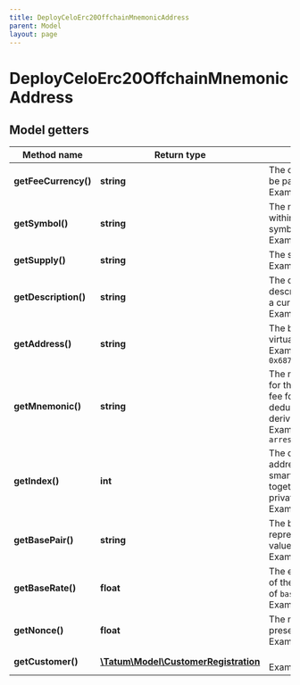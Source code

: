 ```yaml
---
title: DeployCeloErc20OffchainMnemonicAddress
parent: Model
layout: page
---
```


# DeployCeloErc20OffchainMnemonicAddress

## Model getters

Method name | Return type | Description | Notes
------------ | ------------- | ------------- | -------------
**getFeeCurrency()** | **string** | The currency in which the transaction fee will be paid <br>Example: `null` |
**getSymbol()** | **string** | The name of the token; used as an identifier within the Tatum platform and as a currency symbol on the blockchain <br>Example: `MY_TOKEN` |
**getSupply()** | **string** | The supply of the token <br>Example: `10000000` |
**getDescription()** | **string** | The description of the token; used as a description within the Tatum platform and as a currency name on the blockchain <br>Example: `My Public Token` |
**getAddress()** | **string** | The blockchain address to be assigned to the virtual account as a deposit address <br>Example: `0x687422eEA2cB73B5d3e242bA5456b782919AFc85` |
**getMnemonic()** | **string** | The mnemonic to generate the private key for the blockchain address from which the fee for deploying the smart contract will be deducted; is used together with the derivation index of this address <br>Example: `urge pulp usage sister evidence arrest palm math please chief egg abuse` |
**getIndex()** | **int** | The derivation index of the blockchain address from which the fee for deploying the smart contract will be deducted; is used together with the mnemonic to generate the private key for this address <br>Example: `0` |
**getBasePair()** | **string** | The base pair for the virtual currency that represents the token; used to calculate the value of a transaction <br>Example: `EUR` |
**getBaseRate()** | **float** | The exchange rate for the base pair; one unit of the created virtual currency equals 1 unit of <code>basePair</code>*<code>baseRate</code> <br>Example: `1` | [optional] [default to 1]
**getNonce()** | **float** | The nonce to be set to the transaction; if not present, the last known nonce will be used <br>Example: `null` | [optional]
**getCustomer()** | [**\Tatum\Model\CustomerRegistration**](../CustomerRegistration) |  <br>Example: `null` | [optional]

